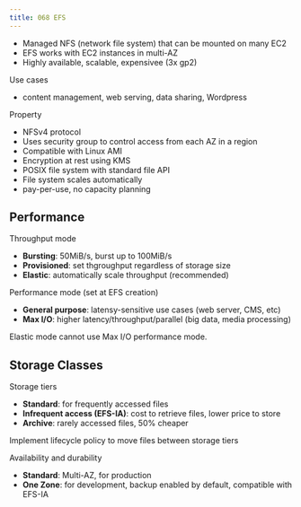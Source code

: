 ```yaml
---
title: 068 EFS
---
```


- Managed NFS (network file system) that can be mounted on many EC2
- EFS works with EC2 instances in multi-AZ
- Highly available, scalable, expensivee (3x gp2)

Use cases
- content management, web serving, data sharing, Wordpress

Property
- NFSv4 protocol
- Uses security group to control access from each AZ in a region
- Compatible with Linux AMI
- Encryption at rest using KMS
- POSIX file system with standard file API
- File system scales automatically
- pay-per-use, no capacity planning


## Performance
Throughput mode
- **Bursting**: 50MiB/s, burst up to 100MiB/s
- **Provisioned**: set thgroughput regardless of storage size
- **Elastic**: automatically scale throughput (recommended)

Performance mode (set at EFS creation)
- **General purpose**: latensy-sensitive use cases (web server, CMS, etc)
- **Max I/O**: higher latency/throughput/parallel (big data, media processing)

Elastic mode cannot use Max I/O performance mode.


## Storage Classes
Storage tiers
- **Standard**: for frequently accessed files
- **Infrequent access (EFS-IA)**: cost to retrieve files, lower price to store
- **Archive**: rarely accessed files, 50% cheaper

Implement lifecycle policy to move files between storage tiers

Availability and durability
- **Standard**: Multi-AZ, for production
- **One Zone**: for development, backup enabled by default, compatible with EFS-IA
